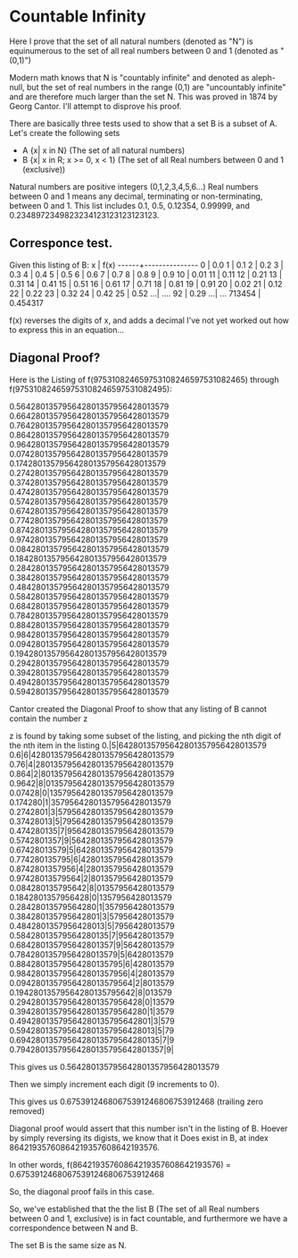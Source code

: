 # Countable Infinity

Here I prove that the set of all natural numbers (denoted as "N") is equinumerous to the set of all real numbers between 0 and 1 (denoted as "(0,1)")

Modern math knows that N is "countably infinite" and denoted as aleph-null, but the set of real numbers in the range (0,1) are "uncountably infinite" and are therefore much larger than the set N.  This was proved in 1874 by Georg Cantor.  I'll attempt to disprove his proof.

There are basically three tests used to show that a set B is a subset of A.  Let's create the following sets
- A {x| x in N}  (The set of all natural numbers)
- B {x| x in R; x >= 0, x < 1}  (The set of all Real numbers between 0 and 1 (exclusive))

Natural numbers are positive integers (0,1,2,3,4,5,6...)
Real numbers between 0 and 1 means any decimal, terminating or non-terminating, between 0 and 1.
This list includes 0.1, 0.5, 0.12354, 0.99999, and 0.2348972349823234123123123123123.

## Corresponce test.

Given this listing of B:
x     | f(x)
------+---------------
     0 | 0.0
     1 | 0.1
     2 | 0.2
     3 | 0.3
     4 | 0.4
     5 | 0.5
     6 | 0.6
     7 | 0.7
     8 | 0.8
     9 | 0.9
    10 | 0.01
    11 | 0.11
    12 | 0.21
    13 | 0.31
    14 | 0.41
    15 | 0.51
    16 | 0.61
    17 | 0.71
    18 | 0.81
    19 | 0.91
    20 | 0.02
    21 | 0.12
    22 | 0.22
    23 | 0.32
    24 | 0.42
    25 | 0.52
    ...| ....
    92 | 0.29
    ...| ...
713454 | 0.454317

f(x) reverses the digits of x, and adds a decimal
I've not yet worked out how to express this in an equation...


## Diagonal Proof?

Here is the Listing of f(975310824659753108246597531082465) through f(975310824659753108246597531082495):

0.564280135795642801357956428013579
0.664280135795642801357956428013579
0.764280135795642801357956428013579
0.864280135795642801357956428013579
0.964280135795642801357956428013579
0.074280135795642801357956428013579
0.174280135795642801357956428013579
0.274280135795642801357956428013579
0.374280135795642801357956428013579
0.474280135795642801357956428013579
0.574280135795642801357956428013579
0.674280135795642801357956428013579
0.774280135795642801357956428013579
0.874280135795642801357956428013579
0.974280135795642801357956428013579
0.084280135795642801357956428013579
0.184280135795642801357956428013579
0.284280135795642801357956428013579
0.384280135795642801357956428013579
0.484280135795642801357956428013579
0.584280135795642801357956428013579
0.684280135795642801357956428013579
0.784280135795642801357956428013579
0.884280135795642801357956428013579
0.984280135795642801357956428013579
0.094280135795642801357956428013579
0.194280135795642801357956428013579
0.294280135795642801357956428013579
0.394280135795642801357956428013579
0.494280135795642801357956428013579
0.594280135795642801357956428013579


Cantor created the Diagonal Proof to show that any listing of B cannot contain the number z

z is found by taking some subset of the listing, and picking the nth digit of the nth item in the listing
0.|5|64280135795642801357956428013579
0.6|6|4280135795642801357956428013579
0.76|4|280135795642801357956428013579
0.864|2|80135795642801357956428013579
0.9642|8|0135795642801357956428013579
0.07428|0|135795642801357956428013579
0.174280|1|35795642801357956428013579
0.2742801|3|5795642801357956428013579
0.37428013|5|795642801357956428013579
0.474280135|7|95642801357956428013579
0.5742801357|9|5642801357956428013579
0.67428013579|5|642801357956428013579
0.774280135795|6|42801357956428013579
0.8742801357956|4|2801357956428013579
0.97428013579564|2|801357956428013579
0.084280135795642|8|01357956428013579
0.1842801357956428|0|1357956428013579
0.28428013579564280|1|357956428013579
0.384280135795642801|3|57956428013579
0.4842801357956428013|5|7956428013579
0.58428013579564280135|7|956428013579
0.684280135795642801357|9|56428013579
0.7842801357956428013579|5|6428013579
0.88428013579564280135795|6|428013579
0.984280135795642801357956|4|28013579
0.0942801357956428013579564|2|8013579
0.19428013579564280135795642|8|013579
0.294280135795642801357956428|0|13579
0.3942801357956428013579564280|1|3579
0.49428013579564280135795642801|3|579
0.594280135795642801357956428013|5|79
0.6942801357956428013579564280135|7|9
0.79428013579564280135795642801357|9|

This gives us 0.564280135795642801357956428013579

Then we simply increment each digit (9 increments to 0).

This gives us 0.67539124680675391246806753912468 (trailing zero removed)

Diagonal proof would assert that this number isn't in the listing of B.  Hoever by simply reversing its digists, we know that it Does exist in B, at index 86421935760864219357608642193576.

In other words, f(86421935760864219357608642193576) = 0.67539124680675391246806753912468

So, the diagonal proof fails in this case.

So, we've established that the the list B (The set of all Real numbers between 0 and 1, exclusive) is in fact countable, and furthermore we have a correspondence between N and B.

The set B is the same size as N.




